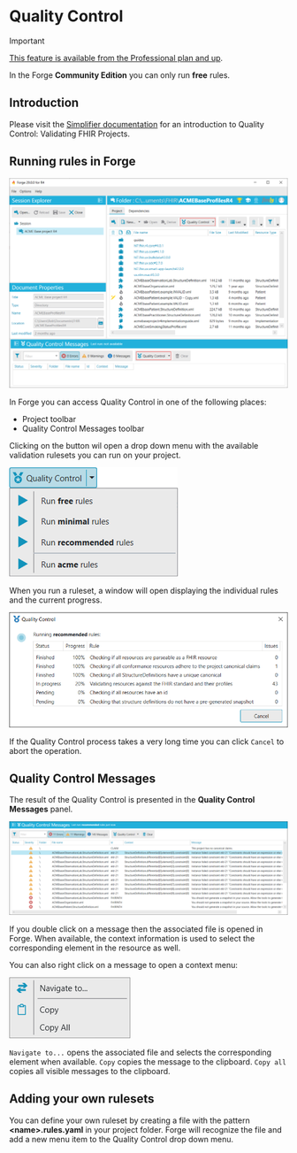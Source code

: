 # Quality Control

<div class="admonition important">
<p class="admonition-title">Important</p>
<p><a class="reference external" href="https://simplifier.net/pricing">This feature is available from the Professional plan and up</a>.</p>
</div>

In the Forge **Community Edition** you can only run **free** rules.

## Introduction

Please visit the [Simplifier documentation](https://docs.fire.ly/projects/Simplifier/develop/quality-control.html) for an introduction 
to Quality Control: Validating FHIR Projects.

## Running rules in Forge

![QualityControl](../images/QualityControl.png)

In Forge you can access Quality Control in one of the following places:

* Project toolbar
* Quality Control Messages toolbar

Clicking on the button wil open a drop down menu with the available validation rulesets you can run on your project.

![QualityControl_Menu](../images/QualityControl_Menu.png)

When you run a ruleset, a window will open displaying the individual rules and the current progress.

![QualityControl_Progress](../images/QualityControl_Progress.png)

If the Quality Control process takes a very long time you can click `Cancel` to abort the operation.

## Quality Control Messages

The result of the Quality Control is presented in the **Quality Control Messages** panel.

![QualityControl_Messages](../images/QualityControl_Messages.png)

If you double click on a message then the associated file is opened in Forge. When available, the context information 
is used to select the corresponding element in the resource as well.

You can also right click on a message to open a context menu:

![QualityControl_Messages_Menu](../images/QualityControl_Messages_Menu.png)

`Navigate to...` opens the associated file and selects the corresponding element when available. `Copy` copies 
the message to the clipboard. `Copy all` copies all visible messages to the clipboard.

## Adding your own rulesets

You can define your own ruleset by creating a file with the pattern **\<name\>.rules.yaml** 
in your project folder. Forge will recognize the file and add a new menu item to the Quality Control drop down menu.

